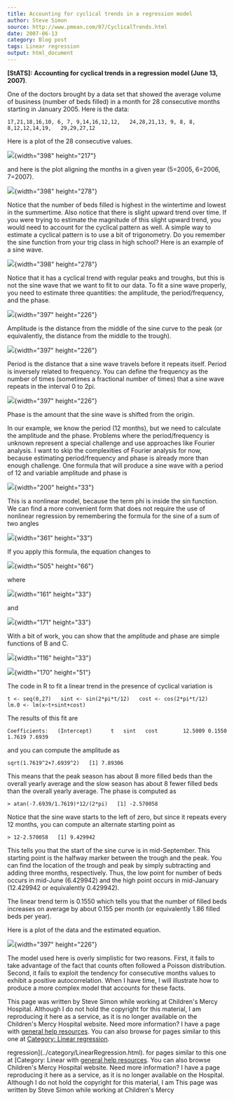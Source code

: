 ```yaml
---
title: Accounting for cyclical trends in a regression model
author: Steve Simon
source: http://www.pmean.com/07/CyclicalTrends.html
date: 2007-06-13
category: Blog post
tags: Linear regression
output: html_document
---
```

**[StATS]:** **Accounting for cyclical trends in a
regression model (June 13, 2007)**.

One of the doctors brought by a data set that showed the average volume
of business (number of beds filled) in a month for 28 consecutive months
starting in January 2005. Here is the data:

`17,21,18,16,10, 6, 7, 9,14,16,12,12,   24,28,21,13, 9, 8, 8, 8,12,12,14,19,   29,29,27,12`

Here is a plot of the 28 consecutive values.

![](images/CyclicalTrends01.gif){width="398" height="217"}

and here is the plot aligning the months in a given year (5=2005,
6=2006, 7=2007).

![](images/CyclicalTrends02.gif){width="398" height="278"}

Notice that the number of beds filled is highest in the wintertime and
lowest in the summertime. Also notice that there is slight upward trend
over time. If you were trying to estimate the magnitude of this slight
upward trend, you would need to account for the cyclical pattern as
well. A simple way to estimate a cyclical pattern is to use a bit of
trigonometry. Do you remember the sine function from your trig class in
high school? Here is an example of a sine wave.

![](images/CyclicalTrends03.gif){width="398" height="278"}

Notice that it has a cyclical trend with regular peaks and troughs, but
this is not the sine wave that we want to fit to our data. To fit a sine
wave properly, you need to estimate three quantities: the amplitude, the
period/frequency, and the phase.

![](images/CyclicalTrends04.gif){width="397" height="226"}

Amplitude is the distance from the middle of the sine curve to the peak
(or equivalently, the distance from the middle to the trough).

![](images/CyclicalTrends05.gif){width="397" height="226"}

Period is the distance that a sine wave travels before it repeats
itself. Period is inversely related to frequency. You can define the
frequency as the number of times (sometimes a fractional number of
times) that a sine wave repeats in the interval 0 to 2pi.

![](images/CyclicalTrends06.gif){width="397" height="226"}

Phase is the amount that the sine wave is shifted from the origin.

In our example, we know the period (12 months), but we need to calculate
the amplitude and the phase. Problems where the period/frequency is
unknown represent a special challenge and use approaches like Fourier
analysis. I want to skip the complexities of Fourier analysis for now,
because estimating period/frequency and phase is already more than
enough challenge. One formula that will produce a sine wave with a
period of 12 and variable amplitude and phase is

![](images/CyclicalTrends07.gif){width="200" height="33"}

This is a nonlinear model, because the term phi is inside the sin
function. We can find a more convenient form that does not require the
use of nonlinear regression by remembering the formula for the sine of a
sum of two angles

![](images/CyclicalTrends08.gif){width="361" height="33"}

If you apply this formula, the equation changes to

![](images/CyclicalTrends09.gif){width="505" height="66"}

where

![](images/CyclicalTrends10.gif){width="161" height="33"}

and

![](images/CyclicalTrends11.gif){width="171" height="33"}

With a bit of work, you can show that the amplitude and phase are simple
functions of B and C.

![](images/CyclicalTrends12.gif){width="116" height="33"}

![](images/CyclicalTrends13.gif){width="170" height="51"}

The code in R to fit a linear trend in the presence of cyclical
variation is

`t <- seq(0,27)   sint <- sin(2*pi*t/12)   cost <- cos(2*pi*t/12)   lm.0 <- lm(x~t+sint+cost)`

The results of this fit are

`Coefficients:   (Intercept)      t   sint   cost        12.5009 0.1550 1.7619 7.6939 `

and you can compute the amplitude as

`sqrt(1.7619^2+7.6939^2)   [1] 7.89306`

This means that the peak season has about 8 more filled beds than the
overall yearly average and the slow season has about 8 fewer filled beds
than the overall yearly average. The phase is computed as

`> atan(-7.6939/1.7619)*12/(2*pi)   [1] -2.570058`

Notice that the sine wave starts to the left of zero, but since it
repeats every 12 months, you can compute an alternate starting point as

`> 12-2.570058   [1] 9.429942`

This tells you that the start of the sine curve is in mid-September.
This starting point is the halfway marker between the trough and the
peak. You can find the location of the trough and peak by simply
subtracting and adding three months, respectively. Thus, the low point
for number of beds occurs in mid-June (6.429942) and the high point
occurs in mid-January (12.429942 or equivalently 0.429942).

The linear trend term is 0.1550 which tells you that the number of
filled beds increases on average by about 0.155 per month (or
equivalently 1.86 filled beds per year).

Here is a plot of the data and the estimated equation.

![](images/CyclicalTrends14.gif){width="397" height="226"}

The model used here is overly simplistic for two reasons. First, it
fails to take advantage of the fact that counts often followed a Poisson
distribution. Second, it fails to exploit the tendency for consecutive
months values to exhibit a positive autocorrelation. When I have time, I
will illustrate how to produce a more complex model that accounts for
these facts.

This page was written by Steve Simon while working at Children\'s Mercy
Hospital. Although I do not hold the copyright for this material, I am
reproducing it here as a service, as it is no longer available on the
Children\'s Mercy Hospital website. Need more information? I have a page
with [general help resources](../GeneralHelp.html). You can also browse
for pages similar to this one at [Category: Linear
regression](../category/LinearRegression.html).
<!---More--->
regression](../category/LinearRegression.html).
for pages similar to this one at [Category: Linear
with [general help resources](../GeneralHelp.html). You can also browse
Children\'s Mercy Hospital website. Need more information? I have a page
reproducing it here as a service, as it is no longer available on the
Hospital. Although I do not hold the copyright for this material, I am
This page was written by Steve Simon while working at Children\'s Mercy

<!---Do not use
**[StATS]:** **Accounting for cyclical trends in a
This page was written by Steve Simon while working at Children\'s Mercy
Hospital. Although I do not hold the copyright for this material, I am
reproducing it here as a service, as it is no longer available on the
Children\'s Mercy Hospital website. Need more information? I have a page
with [general help resources](../GeneralHelp.html). You can also browse
for pages similar to this one at [Category: Linear
regression](../category/LinearRegression.html).
--->


